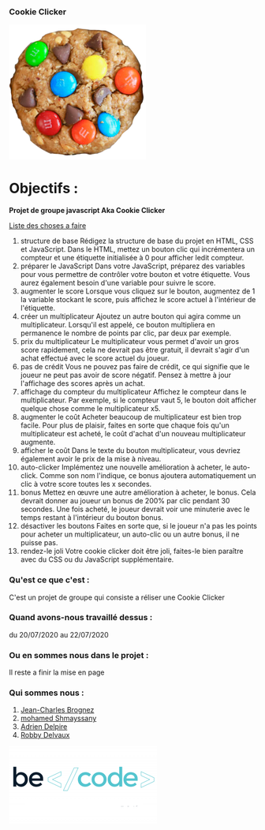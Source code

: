 ### Cookie Clicker 

![Cookie](assets/img/cookie.png)
# Objectifs :

**Projet de groupe javascript Aka Cookie Clicker**

[Liste des choses a faire](https://github.com/becodeorg/CRL-Woods-3.21/blob/master/LearningPath/02.The-Hill/11.Javascript/03.JS-Challenges/cookie-clicker/README.md)

1.  structure de base Rédigez la structure de base du projet en HTML, CSS et JavaScript. Dans le HTML, mettez un bouton clic qui incrémentera un compteur et une étiquette initialisée à 0 pour afficher ledit compteur.
2. préparer le JavaScript Dans votre JavaScript, préparez des variables pour vous permettre de contrôler votre bouton et votre étiquette. Vous aurez également besoin d'une variable pour suivre le score.
3.  augmenter le score Lorsque vous cliquez sur le bouton, augmentez de 1 la variable stockant le score, puis affichez le score actuel à l'intérieur de l'étiquette.
4.  créer un multiplicateur Ajoutez un autre bouton qui agira comme un multiplicateur. Lorsqu'il est appelé, ce bouton multipliera en permanence le nombre de points par clic, par deux par exemple.
5.  prix du multiplicateur Le multiplicateur vous permet d'avoir un gros score rapidement, cela ne devrait pas être gratuit, il devrait s'agir d'un achat effectué avec le score actuel du joueur.
6. pas de crédit Vous ne pouvez pas faire de crédit, ce qui signifie que le joueur ne peut pas avoir de score négatif. Pensez à mettre à jour l'affichage des scores après un achat.
7. affichage du compteur du multiplicateur Affichez le compteur dans le multiplicateur. Par exemple, si le compteur vaut 5, le bouton doit afficher quelque chose comme le multiplicateur x5.
8. augmenter le coût Acheter beaucoup de multiplicateur est bien trop facile. Pour plus de plaisir, faites en sorte que chaque fois qu'un multiplicateur est acheté, le coût d'achat d'un nouveau multiplicateur augmente.
9. afficher le coût Dans le texte du bouton multiplicateur, vous devriez également avoir le prix de la mise à niveau.
10. auto-clicker Implémentez une nouvelle amélioration à acheter, le auto-click. Comme son nom l'indique, ce bonus ajoutera automatiquement un clic à votre score toutes les x secondes.
11. bonus Mettez en œuvre une autre amélioration à acheter, le bonus. Cela devrait donner au joueur un bonus de 200% par clic pendant 30 secondes. Une fois acheté, le joueur devrait voir une minuterie avec le temps restant à l'intérieur du bouton bonus.
12. désactiver les boutons Faites en sorte que, si le joueur n'a pas les points pour acheter un multiplicateur, un auto-clic ou un autre bonus, il ne puisse pas.
13. rendez-le joli Votre cookie clicker doit être joli, faites-le bien paraître avec du CSS ou du JavaScript supplémentaire.


### Qu'est ce que c'est :

C'est un projet de groupe qui consiste a réliser une Cookie Clicker 

### Quand avons-nous travaillé dessus :

du 20/07/2020 au 22/07/2020

### Ou en sommes nous dans le projet :

Il reste a finir la mise en page  

### Qui sommes nous  :

1. [Jean-Charles Brognez]()
2. [mohamed Shmayssany](https://github.com/M-Shmayssany)
3. [Adrien Delpire](https://github.com/osimers1)
4. [Robby Delvaux](https://github.com/Delvaux1986) 


![Becode_logo](assets/img/becode.png)

